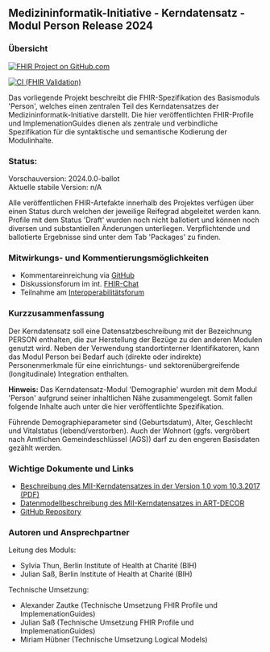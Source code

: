 ## Medizininformatik-Initiative - Kerndatensatz - Modul Person Release 2024

### Übersicht

[![FHIR Project on GitHub.com](https://img.shields.io/badge/FHIR_project_on_GitHub.com-kerndatensatzmodul--person-green)](https://github.com/medizininformatik-initiative/kerndatensatzmodul-person) 

[![CI (FHIR Validation)](https://github.com/medizininformatik-initiative/kerndatensatzmodul-person/actions/workflows/main.yml/badge.svg)](https://github.com/medizininformatik-initiative/kerndatensatzmodul-person/actions/workflows/main.yml)

Das vorliegende Projekt beschreibt die FHIR-Spezifikation des Basismoduls 'Person', welches einen zentralen Teil des Kerndatensatzes der Medizininformatik-Initiative darstellt. Die hier veröffentlichten FHIR-Profile und ImplemenationGuides dienen als zentrale und verbindliche Spezifikation für die syntaktische und semantische Kodierung der Modulinhalte.

### Status:

Vorschauversion: 2024.0.0-ballot<br>
Aktuelle stabile Version: n/A

Alle veröffentlichen FHIR-Artefakte innerhalb des Projektes verfügen über einen Status durch welchen der jeweilige Reifegrad abgeleitet werden kann.
Profile mit dem Status 'Draft' wurden noch nicht ballotiert und können noch diversen und substantiellen Änderungen unterliegen. Verpflichtende und ballotierte Ergebnisse sind unter dem Tab 'Packages' zu finden.

### Mitwirkungs- und Kommentierungsmöglichkeiten

* Kommentareinreichung via [GitHub](https://github.com/medizininformatik-initiative/kerndatensatzmodul-person/issues)
* Diskussionsforum im int. [FHIR-Chat](https://chat.fhir.org/#narrow/stream/179307-german.2Fmi-initiative)
* Teilnahme am [Interoperabilitätsforum](https://wiki.hl7.de/index.php?title=Interoperabilitätsforum)

### Kurzzusammenfassung

Der Kerndatensatz soll eine Datensatzbeschreibung mit der Bezeichnung PERSON enthalten, die zur Herstellung der Bezüge zu den anderen Modulen genutzt wird. Neben der Verwendung standortinterner Identifikatoren, kann das Modul Person bei Bedarf auch (direkte oder indirekte) Personenmerkmale für eine einrichtungs- und sektorenübergreifende (longitudinale) Integration enthalten.

**Hinweis:** Das Kerndatensatz-Modul 'Demographie' wurden mit dem Modul 'Person' aufgrund seiner inhaltlichen Nähe zusammengelegt. Somit fallen folgende Inhalte auch unter die hier veröffentlichte Spezifikation.

Führende Demographieparameter sind (Geburtsdatum), Alter, Geschlecht und Vitalstatus (lebend/verstorben). Auch der Wohnort (ggfs. vergröbert nach Amtlichen Gemeindeschlüssel (AGS)) darf zu den engeren Basisdaten gezählt werden.

### Wichtige Dokumente und Links
* [Beschreibung des MII-Kerndatensatzes in der Version 1.0 vom 10.3.2017 (PDF)](https://www.medizininformatik-initiative.de/sites/default/files/inline-files/MII_04_Kerndatensatz_1-0.pdf)
* [Datenmodellbeschreibung des MII-Kerndatensatzes in ART-DECOR](https://art-decor.org/art-decor/decor-project--mide-)
* [GitHub Repository](https://github.com/medizininformatik-initiative/kerndatensatzmodul-person)

### Autoren und Ansprechpartner

Leitung des Moduls:

* Sylvia Thun, Berlin Institute of Health at Charité (BIH)
* Julian Saß, Berlin Institute of Health at Charité (BIH)

Technische Umsetzung:

* Alexander Zautke (Technische Umsetzung FHIR Profile und ImplemenationGuides)
* Julian Saß (Technische Umsetzung FHIR Profile und ImplemenationGuides)
* Miriam Hübner (Technische Umsetzung Logical Models)